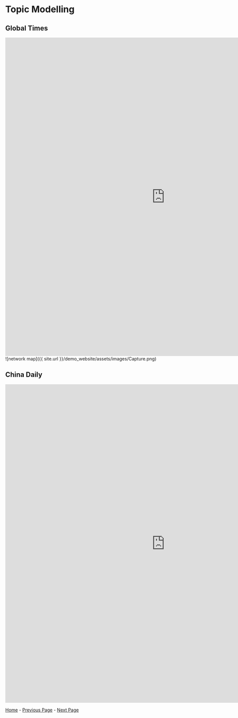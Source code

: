 # Topic Modelling

## Global Times
<iframe src="https://documents.cortext.net/3546/354699fc802d81b23edb0b3b0b47f8cf/53458/vislda.html" frameborder="0" style="overflow:hidden;border:1px solid #DDDDDD;" width="1000" height="1000" allowfullscreen></iframe>
![network map]({{ site.url }}/demo_website/assets/images/Capture.png)

## China Daily

<iframe src="https://documents.cortext.net/f246/f246dc27005ea9af0ab45e2986b48fea/53459/vislda.html#topic=0&lambda=1&term=" frameborder="0" style="overflow:hidden;border:1px solid #DDDDDD;" width="1000" height="1000" allowfullscreen></iframe>


[Home](index.md) - [Previous Page](page2.md) - [Next Page](page4.md)
